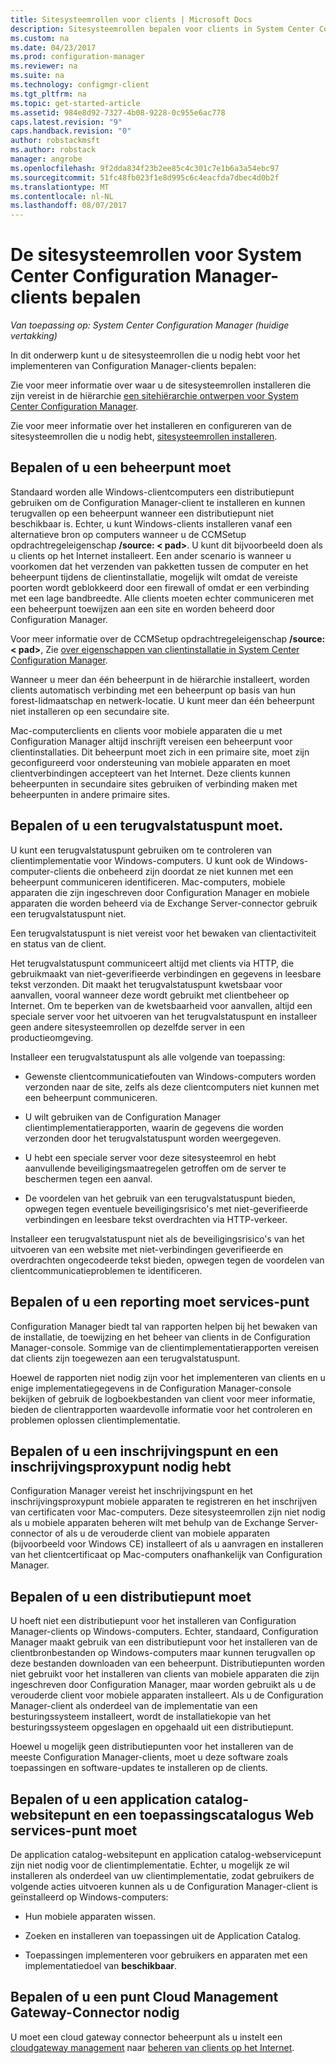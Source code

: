 ```yaml
---
title: Sitesysteemrollen voor clients | Microsoft Docs
description: Sitesysteemrollen bepalen voor clients in System Center Configuration Manager.
ms.custom: na
ms.date: 04/23/2017
ms.prod: configuration-manager
ms.reviewer: na
ms.suite: na
ms.technology: configmgr-client
ms.tgt_pltfrm: na
ms.topic: get-started-article
ms.assetid: 984e8d92-7327-4b08-9228-0c955e6ac778
caps.latest.revision: "9"
caps.handback.revision: "0"
author: robstackmsft
ms.author: robstack
manager: angrobe
ms.openlocfilehash: 9f2dda834f23b2ee85c4c301c7e1b6a3a54ebc97
ms.sourcegitcommit: 51fc48fb023f1e8d995c6c4eacfda7dbec4d0b2f
ms.translationtype: MT
ms.contentlocale: nl-NL
ms.lasthandoff: 08/07/2017
---
```

# <a name="determine-the-site-system-roles-for-system-center-configuration-manager-clients"></a>De sitesysteemrollen voor System Center Configuration Manager-clients bepalen

*Van toepassing op: System Center Configuration Manager (huidige vertakking)*

In dit onderwerp kunt u de sitesysteemrollen die u nodig hebt voor het implementeren van Configuration Manager-clients bepalen:  

 Zie voor meer informatie over waar u de sitesysteemrollen installeren die zijn vereist in de hiërarchie [een sitehiërarchie ontwerpen voor System Center Configuration Manager](../../../../core/plan-design/hierarchy/design-a-hierarchy-of-sites.md).  

 Zie voor meer informatie over het installeren en configureren van de sitesysteemrollen die u nodig hebt, [sitesysteemrollen installeren](../../../../core/servers/deploy/configure/install-site-system-roles.md).  

##  <a name="determine-if-you-need-a-management-point"></a>Bepalen of u een beheerpunt moet  
 Standaard worden alle Windows-clientcomputers een distributiepunt gebruiken om de Configuration Manager-client te installeren en kunnen terugvallen op een beheerpunt wanneer een distributiepunt niet beschikbaar is. Echter, u kunt Windows-clients installeren vanaf een alternatieve bron op computers wanneer u de CCMSetup opdrachtregeleigenschap **/source: < pad\>**. U kunt dit bijvoorbeeld doen als u clients op het Internet installeert. Een ander scenario is wanneer u voorkomen dat het verzenden van pakketten tussen de computer en het beheerpunt tijdens de clientinstallatie, mogelijk wilt omdat de vereiste poorten wordt geblokkeerd door een firewall of omdat er een verbinding met een lage bandbreedte. Alle clients moeten echter communiceren met een beheerpunt toewijzen aan een site en worden beheerd door Configuration Manager.  

 Voor meer informatie over de CCMSetup opdrachtregeleigenschap **/source: < pad\>**, Zie [over eigenschappen van clientinstallatie in System Center Configuration Manager](../../../../core/clients/deploy/about-client-installation-properties.md).  

 Wanneer u meer dan één beheerpunt in de hiërarchie installeert, worden clients automatisch verbinding met een beheerpunt op basis van hun forest-lidmaatschap en netwerk-locatie. U kunt meer dan één beheerpunt niet installeren op een secundaire site.  

 Mac-computerclients en clients voor mobiele apparaten die u met Configuration Manager altijd inschrijft vereisen een beheerpunt voor clientinstallaties. Dit beheerpunt moet zich in een primaire site, moet zijn geconfigureerd voor ondersteuning van mobiele apparaten en moet clientverbindingen accepteert van het Internet. Deze clients kunnen beheerpunten in secundaire sites gebruiken of verbinding maken met beheerpunten in andere primaire sites.  

##  <a name="determine-if-you-need-a-fallback-status-point"></a>Bepalen of u een terugvalstatuspunt moet.  
 U kunt een terugvalstatuspunt gebruiken om te controleren van clientimplementatie voor Windows-computers. U kunt ook de Windows-computer-clients die onbeheerd zijn doordat ze niet kunnen met een beheerpunt communiceren identificeren. Mac-computers, mobiele apparaten die zijn ingeschreven door Configuration Manager en mobiele apparaten die worden beheerd via de Exchange Server-connector gebruik een terugvalstatuspunt niet.  

 Een terugvalstatuspunt is niet vereist voor het bewaken van clientactiviteit en status van de client.  

 Het terugvalstatuspunt communiceert altijd met clients via HTTP, die gebruikmaakt van niet-geverifieerde verbindingen en gegevens in leesbare tekst verzonden. Dit maakt het terugvalstatuspunt kwetsbaar voor aanvallen, vooral wanneer deze wordt gebruikt met clientbeheer op Internet. Om te beperken van de kwetsbaarheid voor aanvallen, altijd een speciale server voor het uitvoeren van het terugvalstatuspunt en installeer geen andere sitesysteemrollen op dezelfde server in een productieomgeving.  

 Installeer een terugvalstatuspunt als alle volgende van toepassing:  

-   Gewenste clientcommunicatiefouten van Windows-computers worden verzonden naar de site, zelfs als deze clientcomputers niet kunnen met een beheerpunt communiceren.  

-   U wilt gebruiken van de Configuration Manager clientimplementatierapporten, waarin de gegevens die worden verzonden door het terugvalstatuspunt worden weergegeven.  

-   U hebt een speciale server voor deze sitesysteemrol en hebt aanvullende beveiligingsmaatregelen getroffen om de server te beschermen tegen een aanval.  

-   De voordelen van het gebruik van een terugvalstatuspunt bieden, opwegen tegen eventuele beveiligingsrisico's met niet-geverifieerde verbindingen en leesbare tekst overdrachten via HTTP-verkeer.  

 Installeer een terugvalstatuspunt niet als de beveiligingsrisico's van het uitvoeren van een website met niet-verbindingen geverifieerde en overdrachten ongecodeerde tekst bieden, opwegen tegen de voordelen van clientcommunicatieproblemen te identificeren.  

##  <a name="determine-whether-you-need-a-reporting-services-point"></a>Bepalen of u een reporting moet services-punt  
 Configuration Manager biedt tal van rapporten helpen bij het bewaken van de installatie, de toewijzing en het beheer van clients in de Configuration Manager-console. Sommige van de clientimplementatierapporten vereisen dat clients zijn toegewezen aan een terugvalstatuspunt.  

 Hoewel de rapporten niet nodig zijn voor het implementeren van clients en u enige implementatiegegevens in de Configuration Manager-console bekijken of gebruik de logboekbestanden van client voor meer informatie, bieden de clientrapporten waardevolle informatie voor het controleren en problemen oplossen clientimplementatie.  

##  <a name="determine-if-you-need-an-enrollment-point-and-an-enrollment-proxy-point"></a>Bepalen of u een inschrijvingspunt en een inschrijvingsproxypunt nodig hebt  
 Configuration Manager vereist het inschrijvingspunt en het inschrijvingsproxypunt mobiele apparaten te registreren en het inschrijven van certificaten voor Mac-computers. Deze sitesysteemrollen zijn niet nodig als u mobiele apparaten beheren wilt met behulp van de Exchange Server-connector of als u de verouderde client van mobiele apparaten (bijvoorbeeld voor Windows CE) installeert of als u aanvragen en installeren van het clientcertificaat op Mac-computers onafhankelijk van Configuration Manager.  

##  <a name="determine-if-you-need-a-distribution-point"></a>Bepalen of u een distributiepunt moet  
 U hoeft niet een distributiepunt voor het installeren van Configuration Manager-clients op Windows-computers. Echter, standaard, Configuration Manager maakt gebruik van een distributiepunt voor het installeren van de clientbronbestanden op Windows-computers maar kunnen terugvallen op deze bestanden downloaden van een beheerpunt. Distributiepunten worden niet gebruikt voor het installeren van clients van mobiele apparaten die zijn ingeschreven door Configuration Manager, maar worden gebruikt als u de verouderde client voor mobiele apparaten installeert. Als u de Configuration Manager-client als onderdeel van de implementatie van een besturingssysteem installeert, wordt de installatiekopie van het besturingssysteem opgeslagen en opgehaald uit een distributiepunt.  

 Hoewel u mogelijk geen distributiepunten voor het installeren van de meeste Configuration Manager-clients, moet u deze software zoals toepassingen en software-updates te installeren op de clients.  

##  <a name="determine-if-you-need-an-application-catalog-website-point-and-an-application-catalog-web-services-point"></a>Bepalen of u een application catalog-websitepunt en een toepassingscatalogus Web services-punt moet  
 De application catalog-websitepunt en application catalog-webservicepunt zijn niet nodig voor de clientimplementatie. Echter, u mogelijk ze wil installeren als onderdeel van uw clientimplementatie, zodat gebruikers de volgende acties uitvoeren kunnen als u de Configuration Manager-client is geïnstalleerd op Windows-computers:  

-   Hun mobiele apparaten wissen.  

-   Zoeken en installeren van toepassingen uit de Application Catalog.  

-   Toepassingen implementeren voor gebruikers en apparaten met een implementatiedoel van **beschikbaar**.  

##  <a name="determine-whether-you-require-a-cloud-management-gateway-connector-point"></a>Bepalen of u een punt Cloud Management Gateway-Connector nodig 

U moet een cloud gateway connector beheerpunt als u instelt een [cloudgateway management](/sccm/core/clients/manage/setup-cloud-management-gateway) naar [beheren van clients op het Internet](/sccm/core/clients/manage/manage-clients-internet).


 